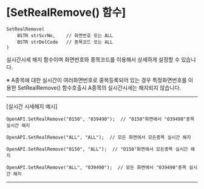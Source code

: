 

# [SetRealRemove() 함수]

    SetRealRemove(
        BSTR strScrNo,    // 화면번호 또는 ALL
        BSTR strDelCode   // 종목코드 또는 ALL
    )

실시간시세 해지 함수이며 화면번호와 종목코드를 이용해서 상세하게 설정할 수 있습니다.

※ A종목에 대한 실시간이 여러화면번호로 중복등록되어 있는 경우 특정화면번호를 이용한
    SetRealRemove() 함수호출시 A종목의 실시간시세는 해지되지 않습니다.

------------------------------------------------------------------------------------------------------------------------------------

[실시간 시세해지 예시]

    OpenAPI.SetRealRemove("0150", "039490");  // "0150"화면에서 "039490"종목 실시간 해지

    OpenAPI.SetRealRemove("ALL", "ALL");  // 모든 화면에서 모든종목 실시간 해지

    OpenAPI.SetRealRemove("0150", "ALL");  // "0150"화면에서 모든종목 실시간 해지

    OpenAPI.SetRealRemove("ALL", "039490");  // 모든 화면에서 "039490"종목 실시간 해지

------------------------------------------------------------------------------------------------------------------------------------
